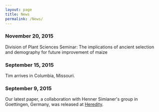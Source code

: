 ```yaml
---
layout: page
title: News
permalink: /News/
---
```


### November 20, 2015
Division of Plant Sciences Seminar: The implications of ancient selection and demography for future improvement of maize


### September 15, 2015
Tim arrives in Columbia, Missouri.


### September 9, 2015
Our latest paper, a collaboration with Henner Simianer's group in Goettingen, Germany, was released at [Heredity](http://www.nature.com/hdy/journal/vaop/ncurrent/abs/hdy201581a.html).

